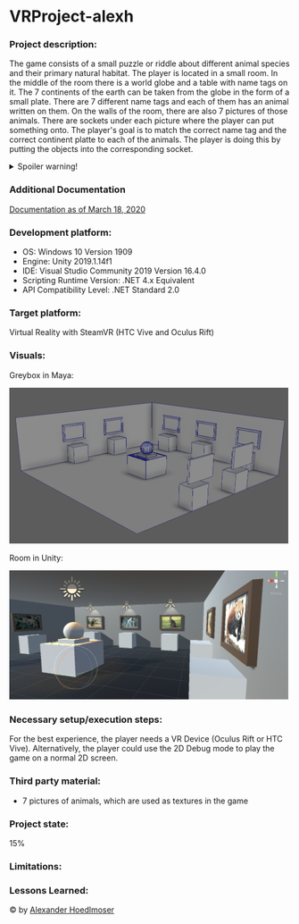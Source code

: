 # VRProject-alexh

### Project description: 
The game consists of a small puzzle or riddle about different animal species and their primary natural habitat. 
The player is located in a small room. In the middle of the room there is a world globe and a table with name tags on it. The 7 continents of the earth can be taken from the globe in the form of a small plate. There are 7 different name tags and each of them has an animal written on them. On the walls of the room, there are also 7 pictures of those animals. There are sockets under each picture where the player can put something onto. The player's goal is to match the correct name tag and the correct continent platte to each of the animals. The player is doing this by putting the objects into the corresponding socket.  

<details>
  <summary>Spoiler warning!</summary>
  
  Here are the animals that are used and what their primary natural habitat is.  
  North America: Buffalo  
  South America: Jaguar  
  Europe: Reindeer  
  Africa: Rhino  
  Asia: Red Panda  
  Australia: Wallaby  
  Antarctica:  Chinstrap penguin
  
</details>

### Additional Documentation
[Documentation as of March 18, 2020](https://github.com/5ahmnm1920-mep3-G3/VRProject-alexh/blob/master/Documentation/VRProject-alexh-documentation-18-03-2020.pdf/)

### Development platform: 
* OS: Windows 10 Version 1909
* Engine: Unity 2019.1.14f1
* IDE: Visual Studio Community 2019 Version 16.4.0
* Scripting Runtime Version: .NET 4.x Equivalent
* API Compatibility Level: .NET Standard 2.0

### Target platform: 
Virtual Reality with SteamVR (HTC Vive and Oculus Rift)

### Visuals: 
Greybox in Maya:
<div>
<img src = "./Screenshots/greybox-in-maya.png" width = "500">
</div>

  
Room in Unity:
<div>
<img src = "./Screenshots/animals-in-unity.png" width = "500">
</div>


### Necessary setup/execution steps: 
For the best experience, the player needs a VR Device (Oculus Rift or HTC Vive). Alternatively, the player could use the 2D Debug mode to play the game on a normal 2D screen.

### Third party material: 
* 7 pictures of animals, which are used as textures in the game

### Project state: 
15%

### Limitations: 

### Lessons Learned: 

© by [Alexander Hoedlmoser](https://github.com/alexhoedlmoser/)
